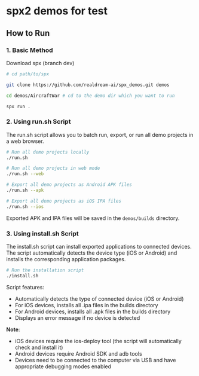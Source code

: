 # spx2 demos for test
## How to Run

### 1. Basic Method

Download spx (branch dev)

```bash
# cd path/to/spx

git clone https://github.com/realdream-ai/spx_demos.git demos

cd demos/AircraftWar # cd to the demo dir which you want to run

spx run .
```

### 2. Using run.sh Script

The run.sh script allows you to batch run, export, or run all demo projects in a web browser.

```bash
# Run all demo projects locally
./run.sh

# Run all demo projects in web mode
./run.sh --web

# Export all demo projects as Android APK files
./run.sh --apk

# Export all demo projects as iOS IPA files
./run.sh --ios
```

Exported APK and IPA files will be saved in the `demos/builds` directory.

### 3. Using install.sh Script

The install.sh script can install exported applications to connected devices. The script automatically detects the device type (iOS or Android) and installs the corresponding application packages.

```bash
# Run the installation script
./install.sh
```

Script features:
- Automatically detects the type of connected device (iOS or Android)
- For iOS devices, installs all .ipa files in the builds directory
- For Android devices, installs all .apk files in the builds directory
- Displays an error message if no device is detected

**Note**:
- iOS devices require the ios-deploy tool (the script will automatically check and install it)
- Android devices require Android SDK and adb tools
- Devices need to be connected to the computer via USB and have appropriate debugging modes enabled
